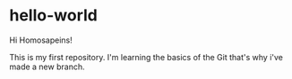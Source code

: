 # hello-world

Hi Homosapeins!

This is my first repository. I'm learning the basics of the Git that's why i've made a new branch.
